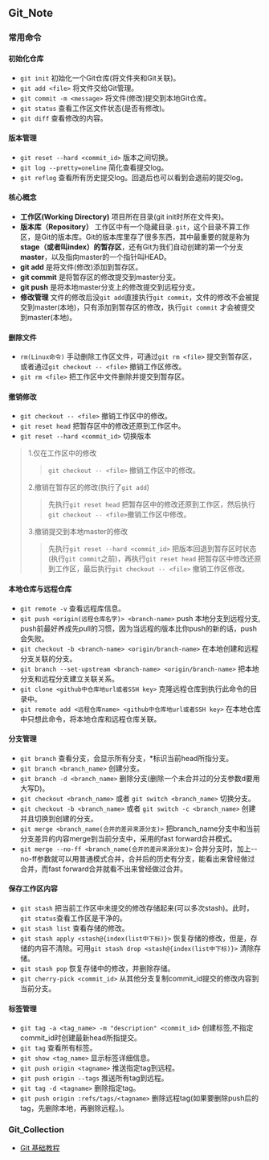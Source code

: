 ## Git_Note
### 常用命令
  #### 初始化仓库
  * `git init` 初始化一个Git仓库(将文件夹和Git关联)。  
  * `git add <file>` 将文件交给Git管理。  
  * `git commit -m <message>` 将文件(修改)提交到本地Git仓库。  
  * `git status` 查看工作区文件状态(是否有修改)。
  * `git diff` 查看修改的内容。
  #### 版本管理
  * `git reset --hard <commit_id>` 版本之间切换。
  * `git log --pretty=oneline` 简化查看提交log。
  * `git reflog` 查看所有历史提交log。回退后也可以看到会退前的提交log。
  #### 核心概念
  * **工作区(Working Directory)** 项目所在目录(git init时所在文件夹)。
  * **版本库（Repository）** 工作区中有一个隐藏目录`.git`，这个目录不算工作区，是Git的版本库。Git的版本库里存了很多东西，其中最重要的就是称为**stage（或者叫index）的暂存区**，还有Git为我们自动创建的第一个分支**master**，以及指向master的一个指针叫HEAD。  
  * **git add** 是将文件(修改)添加到暂存区。  
  * **git commit** 是将暂存区的修改提交到master分支。
  * **git push** 是将本地master分支上的修改提交到远程分支。
  * **修改管理** 文件的修改后没`git add`直接执行`git commit`，文件的修改不会被提交到master(本地)，只有添加到暂存区的修改，执行`git commit` 才会被提交到master(本地)。 
  #### 删除文件
  * `rm(Linux命令)` 手动删除工作区文件，可通过`git rm <file>` 提交到暂存区，或者通过`git checkout -- <file>` 撤销工作区修改。  
  * `git rm <file>` 把工作区中文件删除并提交到暂存区。
  #### 撤销修改
  * `git checkout -- <file>` 撤销工作区中的修改。  
  * `git reset head` 把暂存区中的修改还原到工作区中。  
  * `git reset --hard <commit_id>` 切换版本
  > 1.仅在工作区中的修改
  > >`git checkout -- <file>` 撤销工作区中的修改。  
  > >
  > 2.撤销在暂存区的修改(执行了`git add`)  
  > > 先执行`git reset head` 把暂存区中的修改还原到工作区，然后执行`git checkout -- <file>`撤销工作区中修改。  
  > > 
  > 3.撤销提交到本地master的修改
  > > 先执行`git reset --hard <commit_id>` 把版本回退到暂存区时状态(执行`git commit`之前)，再执行`git reset head` 把暂存区中修改还原到工作区，最后执行`git checkout -- <file>` 撤销工作区修改。 
  #### 本地仓库与远程仓库
  * `git remote -v` 查看远程库信息。
  * `git push <origin(远程仓库名字)> <branch-name>` push 本地分支到远程分支, push前最好养成先pull的习惯，因为当远程的版本比你push的新的话，push会失败。
  * `git checkout -b <branch-name> <origin/branch-name>` 在本地创建和远程分支关联的分支。
  * `git branch --set-upstream <branch-name> <origin/branch-name>`  把本地分支和远程分支建立关联关系。
  * `git clone <github中仓库地url或者SSH key>` 克隆远程仓库到执行此命令的目录中。 
  * `git remote add <远程仓库name> <github中仓库地url或者SSH key>` 在本地仓库中只想此命令，将本地仓库和远程仓库关联。     
  #### 分支管理
  * `git branch` 查看分支，会显示所有分支，\*标识当前head所指分支。  
  * `git branch <branch_name>` 创建分支。 
  * `git branch -d <branch_name>` 删除分支(删除一个未合并过的分支参数d要用大写D)。   
  * `git checkout <branch_name>` 或者 `git switch <branch_name>` 切换分支。    
  * `git checkout -b <branch_name>` 或者 `git switch -c <branch_name>` 创建并且切换到创建的分支。  
  * `git merge <branch_name(合并的差异来源分支)>` 把branch_name分支中和当前分支差异的内容merge到当前分支中，采用的fast forward合并模式。   
  * `git merge --no-ff <branch_name(合并的差异来源分支)>` 合并分支时，加上--no-ff参数就可以用普通模式合并，合并后的历史有分支，能看出来曾经做过合并，而fast forward合并就看不出来曾经做过合并。  
  #### 保存工作区内容
  * `git stash` 把当前工作区中未提交的修改存储起来(可以多次stash)。此时，`git status`查看工作区是干净的。  
  * `git stash list` 查看存储的修改。
  * `git stash apply <stash@{index(list中下标)}>` 恢复存储的修改，但是，存储的内容不清除。可用`git stash drop <stash@{index(list中下标)}>` 清除存储。    
  * `git stash pop` 恢复存储中的修改，并删除存储。  
  * `git cherry-pick <commit_id>` 从其他分支复制commit_id提交的修改内容到当前分支。  
  #### 标签管理
  * `git tag -a <tag_name> -m "description" <commit_id>` 创建标签,不指定commit_id时创建最新head所指提交。
  * `git tag` 查看所有标签。
  * `git show <tag_name>` 显示标签详细信息。
  * `git push origin <tagname>` 推送指定tag到远程。
  * `git push origin --tags` 推送所有tag到远程。
  * `git tag -d <tagname>` 删除指定tag。
  * `git push origin :refs/tags/<tagname>` 删除远程tag(如果要删除push后的tag，先删除本地，再删除远程。)。
### Git_Collection
  * [Git 基础教程](https://www.liaoxuefeng.com/wiki/896043488029600)
  
